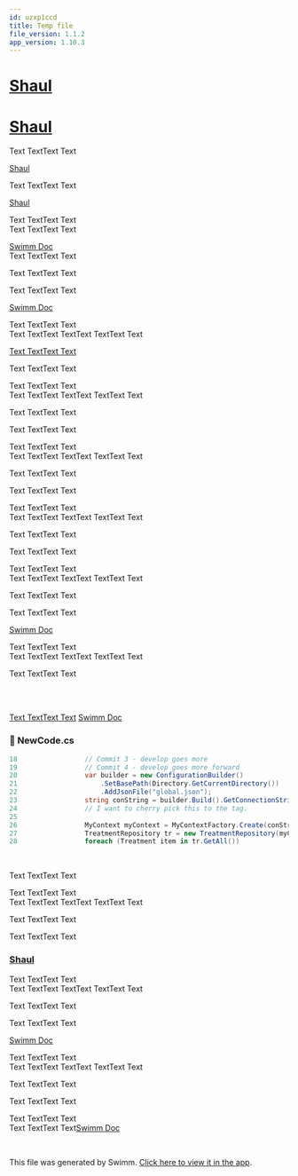 ```yaml
---
id: uzxp1ccd
title: Temp file
file_version: 1.1.2
app_version: 1.10.3
---
```


# [Shaul](shaul.uzxp1ccd/edit#heading-Z1uGM8U.sw.md)

# [Shaul](shaul.uzxp1ccd/edit#heading-Z1uGM8U.sw.md)

Text TextText Text

[Shaul](shaul.uzxp1ccd/edit#heading-Z1uGM8U.sw.md)

Text TextText Text

[Shaul](shaul.uzxp1ccd/edit#heading-Z1uGM8U.sw.md)

Text TextText Text<br/>
Text TextText Text

[Swimm Doc](swimm-doc.uzxp1ccd/edit#snippet-Z1K7PPo.sw.md)<br/>
Text TextText Text

Text TextText Text

Text TextText Text

[Swimm Doc](swimm-doc.yuqrprkv/edit#snippet-1h33vl.sw.md)

Text TextText Text<br/>
Text TextText TextText TextText Text

[Text TextText Text](text-texttext-text.yuqrprkv/edit#snippet-dP7A1.sw.md)

Text TextText Text

Text TextText Text<br/>
Text TextText TextText TextText Text

Text TextText Text

Text TextText Text

Text TextText Text<br/>
Text TextText TextText TextText Text

Text TextText Text

Text TextText Text

Text TextText Text<br/>
Text TextText TextText TextText Text

Text TextText Text

Text TextText Text

Text TextText Text<br/>
Text TextText TextText TextText Text

Text TextText Text

Text TextText Text

[Swimm Doc](swimm-doc.uzxp1ccd/edit#snippet-Z1K7PPo.sw.md)

Text TextText Text<br/>
Text TextText TextText TextText Text

Text TextText Text

<br/>

<br/>

[Text TextText Text](text-texttext-text.yuqrprkv/edit#snippet-dP7A1.sw.md) [Swimm Doc](swimm-doc.uzxp1ccd/edit#snippet-Z1K7PPo.sw.md)
<!-- NOTE-swimm-snippet: the lines below link your snippet to Swimm -->
### 📄 NewCode.cs
```c#
18                 // Commit 3 - develop goes more
19                 // Commit 4 - develop goes more forward
20                 var builder = new ConfigurationBuilder()
21                     .SetBasePath(Directory.GetCurrentDirectory())
22                     .AddJsonFile("global.json");
23                 string conString = builder.Build().GetConnectionString("DefaultConnection");
24                 // I want to cherry pick this to the tag.
25     
26                 MyContext myContext = MyContextFactory.Create(conString);
27                 TreatmentRepository tr = new TreatmentRepository(myContext);
28                 foreach (Treatment item in tr.GetAll())
```

<br/>

Text TextText Text

Text TextText Text<br/>
Text TextText TextText TextText Text

Text TextText Text

Text TextText Text

### [Shaul](shaul.uzxp1ccd/edit#heading-Z1uF8wv.sw.md)

Text TextText Text<br/>
Text TextText TextText TextText Text

Text TextText Text

Text TextText Text

[Swimm Doc](swimm-doc.uzxp1ccd/edit#snippet-Z1K7PPo.sw.md)

Text TextText Text<br/>
Text TextText TextText TextText Text

Text TextText Text

Text TextText Text

Text TextText Text<br/>
Text TextText Text[Swimm Doc](swimm-doc.uzxp1ccd/edit#snippet-Z1K7PPo.sw.md)

<br/>

This file was generated by Swimm. [Click here to view it in the app](https://app.swimm.io/repos/Z2l0aHViJTNBJTNBY3NoYXJwLXNoYXVsLXRlc3QlM0ElM0Fzd2ltbWlv/docs/uzxp1ccd).
